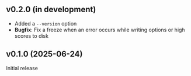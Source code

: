v0.2.0 (in development)
-----------------------
- Added a `--version` option
- **Bugfix**: Fix a freeze when an error occurs while writing options or high
  scores to disk

v0.1.0 (2025-06-24)
-------------------
Initial release
